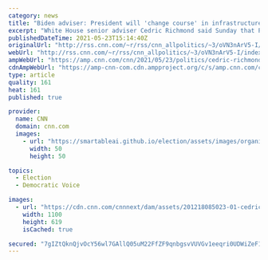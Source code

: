 ```yaml
---
category: news
title: "Biden adviser: President will 'change course' in infrastructure talks if inaction seems inevitable"
excerpt: "White House senior adviser Cedric Richmond said Sunday that President Joe Biden will \"change course\" on his massive infrastructure bill if inaction on the costly proposal seems inevitable.\n    \n"
publishedDateTime: 2021-05-23T15:14:40Z
originalUrl: "http://rss.cnn.com/~r/rss/cnn_allpolitics/~3/oVN3nArV5-I/index.html"
webUrl: "http://rss.cnn.com/~r/rss/cnn_allpolitics/~3/oVN3nArV5-I/index.html"
ampWebUrl: "https://amp.cnn.com/cnn/2021/05/23/politics/cedric-richmond-infrastructure-bill-biden-cnntv/index.html"
cdnAmpWebUrl: "https://amp-cnn-com.cdn.ampproject.org/c/s/amp.cnn.com/cnn/2021/05/23/politics/cedric-richmond-infrastructure-bill-biden-cnntv/index.html"
type: article
quality: 161
heat: 161
published: true

provider:
  name: CNN
  domain: cnn.com
  images:
    - url: "https://smartableai.github.io/election/assets/images/organizations/cnn.com-50x50.jpg"
      width: 50
      height: 50

topics:
  - Election
  - Democratic Voice

images:
  - url: "https://cdn.cnn.com/cnnnext/dam/assets/201218085023-01-cedric-richmond-file-super-tease.jpg"
    width: 1100
    height: 619
    isCached: true

secured: "7gIZtQknQjvOcY56wl7GAllQ05uM22FfZF9qnbgsvVUVGv1eeqri0UDWiZeF1k98pfu0XK55zrP5nXrk/dHn/c43RkZDi2Sy26BytQDgvdYdH24XiiEzBMbMPJVr/EPuh6UCmLq1P0cLb0RfczRAn5QKqcqMOUBYBcu+G6CmfCVGMqqqJ8T9jwwoWowy4tb/YnUAaiEaRqxGWe+VmZW7liRdtFAxs/AXr6T8xL3pB6tazFQjF7eN7Xnw0Je5ADriAn3G6MPE33aB/XjGxUvG345FjxQNP/mzdOEpBQewpaw1cySPIiOAHolPh0mMRP5U3CmC0Bhq/HoU5VnItiWG4eRiYhQg4pS4CAuYZu8i4I0=;3M9LleuLxg09gDpl1GoQ7Q=="
---
```


